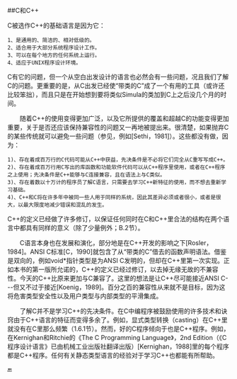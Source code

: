 ##C和C++

C被选作C++的基础语言是因为它：

    1、是通用的、简洁的、相对低级的。
    2、适合用于大部分系统程序设计工作。
    3、可以在每个地方的任何系统上运行。
    4、适应于UNIX程序设计环境。
    
C有它的问题，但一个从空白出发设计的语言也必然会有一些问题，况且我们了解C的问题。更重要的是，从C出发已经使“带类的C”成了一个有用的工具（或许还比较笨拙），而且只是在开始想到要将类似Simula的类加到C上之后没几个月的时间。

&emsp;&emsp;随着C++的使用变得更加广泛，以及它所提供的覆盖和超越C的功能变得更加重要，关于是否还应该保持兼容性的问题又一再地被提出来。很清楚，如果抛弃C的某些传统就可以避免一些问题（参见，例如[Sethi，1981]）。这些都没有做，因为：

    1)、存在着成百万行的C代码可能从C++中获益，先决条件是不必将它们完全从C重写写成C++。
    2)、存在着成百万行用C写出的库函数和功能软件代码可以从C++程序里使用，或者在C++程序之上使用；先决条件是C++能够与C连接兼容，且在语法上与C类似。
    3)、存在着数以十万计的程序员了解C语言，只需要去学习C++新特征的使用，而不想去重新学习基础。
    4)、C++和C将在许多年中被同一些人用于同样的系统，因此其差异必须或者很小，或者是很大，以最大限度地减少错误和混乱的发生。
    
C++的定义已经做了许多修订，以保证任何同时在C和C++里合法的结构在两个语言中都具有同样的意义（除了少量例外；B.2节）。

&emsp;&emsp;C语言本身也在发展和演化，部分地是在C++开发的影响之下[Rosler，1984]。ANSI C标准[C，1990]就包含了从“带类的C”借去的函数声明语法。借鉴是双向的，例如void\*指针类型是为ANSI C发明的，但却在C++里第一次实现。正如本书的第一版所允诺的，C++的定义已经过修订，以去掉无缘无故的不兼容性。今天的C++比原来更加与C兼容了。这里的想法是让C++尽可能接近ANSI C---但又不过于接近[Koenig，1989]。百分之百的兼容性从来就不是目标，因为这将危害类型安全性以及用户类型与内部类型的平滑集成。

&emsp;&emsp;了解C并不是学习C++的先决条件。在C中编程序被鼓励使用的许多技术和诀窍由于C++语言的特征而变得多余了。例如，显式类型转换（casting）在C++里就没有在C里那么频繁（1.6.1节）。然而，好的C程序倾向于也是C++程序。例如，在Kernighan和Ritchie的《The C Programming Language》，2nd Edition（《C程序设计语言》已由机械工业出版社翻译出版）[Kernighan，1988]里的每个程序都是C++程序。任何有关静态类型语言的经验对于学习C++也都能有所帮助。


🔚